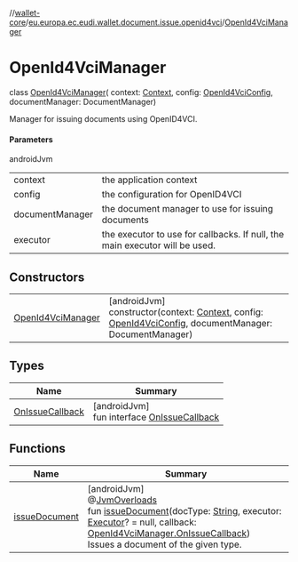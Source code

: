 //[wallet-core](../../../index.md)/[eu.europa.ec.eudi.wallet.document.issue.openid4vci](../index.md)/[OpenId4VciManager](index.md)

# OpenId4VciManager

class [OpenId4VciManager](index.md)(
context: [Context](https://developer.android.com/reference/kotlin/android/content/Context.html),
config: [OpenId4VciConfig](../-open-id4-vci-config/index.md), documentManager: DocumentManager)

Manager for issuing documents using OpenID4VCI.

#### Parameters

androidJvm

|                 |                                                                             |
|-----------------|-----------------------------------------------------------------------------|
| context         | the application context                                                     |
| config          | the configuration for OpenID4VCI                                            |
| documentManager | the document manager to use for issuing documents                           |
| executor        | the executor to use for callbacks. If null, the main executor will be used. |

## Constructors

|                                               |                                                                                                                                                                                                                              |
|-----------------------------------------------|------------------------------------------------------------------------------------------------------------------------------------------------------------------------------------------------------------------------------|
| [OpenId4VciManager](-open-id4-vci-manager.md) | [androidJvm]<br>constructor(context: [Context](https://developer.android.com/reference/kotlin/android/content/Context.html), config: [OpenId4VciConfig](../-open-id4-vci-config/index.md), documentManager: DocumentManager) |

## Types

| Name                                           | Summary                                                                      |
|------------------------------------------------|------------------------------------------------------------------------------|
| [OnIssueCallback](-on-issue-callback/index.md) | [androidJvm]<br>fun interface [OnIssueCallback](-on-issue-callback/index.md) |

## Functions

| Name                               | Summary                                                                                                                                                                                                                                                                                                                                                                                                                                                                                      |
|------------------------------------|----------------------------------------------------------------------------------------------------------------------------------------------------------------------------------------------------------------------------------------------------------------------------------------------------------------------------------------------------------------------------------------------------------------------------------------------------------------------------------------------|
| [issueDocument](issue-document.md) | [androidJvm]<br>@[JvmOverloads](https://kotlinlang.org/api/latest/jvm/stdlib/kotlin.jvm/-jvm-overloads/index.html)<br>fun [issueDocument](issue-document.md)(docType: [String](https://kotlinlang.org/api/latest/jvm/stdlib/kotlin/-string/index.html), executor: [Executor](https://developer.android.com/reference/kotlin/java/util/concurrent/Executor.html)? = null, callback: [OpenId4VciManager.OnIssueCallback](-on-issue-callback/index.md))<br>Issues a document of the given type. |
